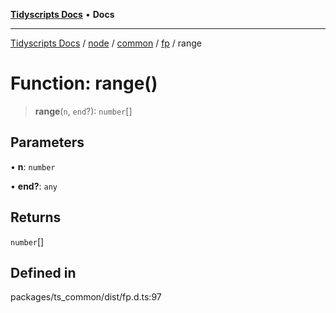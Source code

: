 [**Tidyscripts Docs**](../../../../../../../README.md) • **Docs**

***

[Tidyscripts Docs](../../../../../../../globals.md) / [node](../../../../../README.md) / [common](../../../README.md) / [fp](../README.md) / range

# Function: range()

> **range**(`n`, `end`?): `number`[]

## Parameters

• **n**: `number`

• **end?**: `any`

## Returns

`number`[]

## Defined in

packages/ts\_common/dist/fp.d.ts:97
